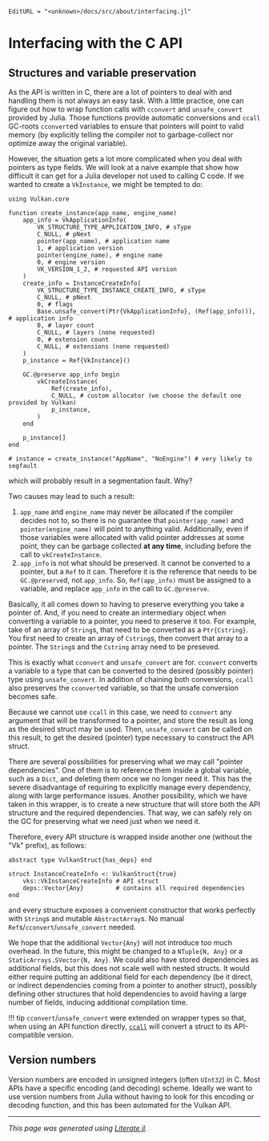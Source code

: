 ```@meta
EditURL = "<unknown>/docs/src/about/interfacing.jl"
```

# Interfacing with the C API

## Structures and variable preservation

As the API is written in C, there are a lot of pointers to deal with and handling them is not always an easy task. With a little practice, one can figure out how to wrap function calls with `cconvert` and `unsafe_convert` provided by Julia. Those functions provide automatic conversions and `ccall` GC-roots `cconvert`ed variables to ensure that pointers will point to valid memory (by explicitly telling the compiler not to garbage-collect nor optimize away the original variable).

However, the situation gets a lot more complicated when you deal with pointers as type fields. We will look at a naive example that show how difficult it can get for a Julia developer not used to calling C code. If we wanted to create a `VkInstance`, we might be tempted to do:

````@example interfacing
using Vulkan.core

function create_instance(app_name, engine_name)
    app_info = VkApplicationInfo(
        VK_STRUCTURE_TYPE_APPLICATION_INFO, # sType
        C_NULL, # pNext
        pointer(app_name), # application name
        1, # application version
        pointer(engine_name), # engine name
        0, # engine version
        VK_VERSION_1_2, # requested API version
    )
    create_info = InstanceCreateInfo(
        VK_STRUCTURE_TYPE_INSTANCE_CREATE_INFO, # sType
        C_NULL, # pNext
        0, # flags
        Base.unsafe_convert(Ptr{VkApplicationInfo}, (Ref(app_info))), # application info
        0, # layer count
        C_NULL, # layers (none requested)
        0, # extension count
        C_NULL, # extensions (none requested)
    )
    p_instance = Ref{VkInstance}()

    GC.@preserve app_info begin
        vkCreateInstance(
            Ref(create_info),
            C_NULL, # custom allocator (we choose the default one provided by Vulkan)
            p_instance,
        )
    end

    p_instance[]
end

# instance = create_instance("AppName", "NoEngine") # very likely to segfault
````

which will probably result in a segmentation fault. Why?

Two causes may lead to such a result:
1. `app_name` and `engine_name` may never be allocated if the compiler decides not to, so there is no guarantee that `pointer(app_name)` and `pointer(engine_name)` will point to anything valid. Additionally, even if those variables were allocated with valid pointer addresses at some point, they can be garbage collected **at any time**, including before the call to `vkCreateInstance`.
2. `app_info` is not what should be preserved. It cannot be converted to a pointer, but a `Ref` to it can. Therefore it is the reference that needs to be `GC.@preserve`d, not `app_info`. So, `Ref(app_info)` must be assigned to a variable, and replace `app_info` in the call to `GC.@preserve`.

Basically, it all comes down to having to preserve everything you take a pointer of. And, if you need to create an intermediary object when converting a variable to a pointer, you need to preserve it too. For example, take of an array of `String`s, that need to be converted as a `Ptr{Cstring}`. You first need to create an array of `Cstring`s, then convert that array to a pointer. The `String`s and the `Cstring` array need to be preseved.

This is exactly what `cconvert` and `unsafe_convert` are for. `cconvert` converts a variable to a type that can be converted to the desired (possibly pointer) type using `unsafe_convert`. In addition of chaining both conversions, `ccall` also preserves the `cconvert`ed variable, so that the unsafe conversion becomes safe.

Because we cannot use `ccall` in this case, we need to `cconvert` any argument that will be transformed to a pointer, and store the result as long as the desired struct may be used. Then, `unsafe_convert` can be called on this result, to get the desired (pointer) type necessary to construct the API struct.

There are several possibilities for preserving what we may call "pointer dependencies". One of them is to reference them inside a global variable, such as a `Dict`, and deleting them once we no longer need it. This has the severe disadvantage of requiring to explicitly manage every dependency, along with large performance issues. Another possibility, which we have taken in this wrapper, is to create a new structure that will store both the API structure and the required dependencies. That way, we can safely rely on the GC for preserving what we need just when we need it.

Therefore, every API structure is wrapped inside another one (without the "Vk" prefix), as follows:

````@example interfacing
abstract type VulkanStruct{has_deps} end

struct InstanceCreateInfo <: VulkanStruct{true}
    vks::VkInstanceCreateInfo # API struct
    deps::Vector{Any}         # contains all required dependencies
end
````

and every structure exposes a convenient constructor that works perfectly with `String`s and mutable `AbstractArray`s. No manual `Ref`s/`cconvert`/`unsafe_convert` needed.

We hope that the additional `Vector{Any}` will not introduce too much overhead. In the future, this might be changed to a `NTuple{N, Any}` or a `StaticArrays.SVector{N, Any}`. We could also have stored dependencies as additional fields, but this does not scale well with nested structs. It would either require putting an additional field for each dependency (be it direct, or indirect dependencies coming from a pointer to another struct), possibly defining other structures that hold dependencies to avoid having a large number of fields, inducing additional compilation time.

!!! tip
    `cconvert`/`unsafe_convert` were extended on wrapper types so that, when using an API function directly, [`ccall`](https://docs.julialang.org/en/v1/base/c/#ccall) will convert a struct to its API-compatible version.

## Version numbers

Version numbers are encoded in unsigned integers (often `UInt32`) in C. Most APIs have a specific encoding (and decoding) scheme. Ideally we want to use version numbers from Julia without having to look for this encoding or decoding function, and this has been automated for the Vulkan API.

---

*This page was generated using [Literate.jl](https://github.com/fredrikekre/Literate.jl).*


